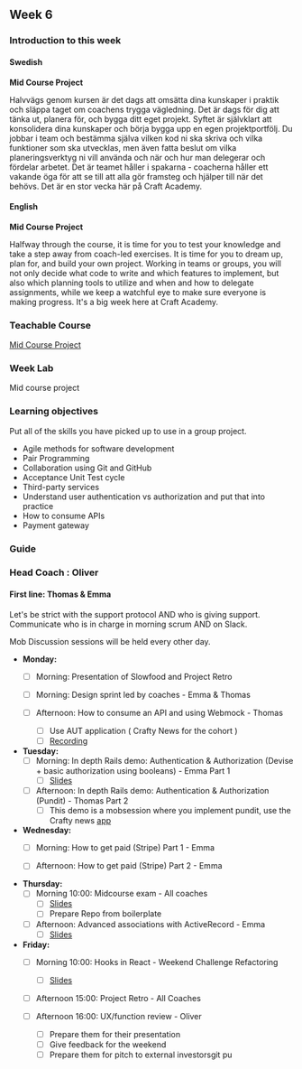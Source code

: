 ## Week 6
### Introduction to this week

#### Swedish
**Mid Course Project**

Halvvägs genom kursen är det dags att omsätta dina kunskaper i praktik och släppa taget om coachens trygga vägledning. Det är dags för dig att tänka ut, planera för, och bygga ditt eget projekt. Syftet är självklart att konsolidera dina kunskaper och börja bygga upp en egen projektportfölj. Du jobbar i team och bestämma själva vilken kod ni ska skriva och vilka funktioner som ska utvecklas, men även fatta beslut om vilka planeringsverktyg ni vill använda och när och hur man delegerar och fördelar arbetet. Det är teamet håller i spakarna - coacherna håller ett vakande öga för att se till att alla gör framsteg och hjälper till när det behövs. Det är en stor vecka här på Craft Academy.

#### English
**Mid Course Project**

Halfway through the course, it is time for you to test your knowledge and take a step away from coach-led exercises. It is time for you to dream up, plan for, and build your own project. Working in teams or groups, you will not only decide what code to write and which features to implement, but also which planning tools to utilize and when and how to delegate assignments, while we keep a watchful eye to make sure everyone is making progress. It's a big week here at Craft Academy.

### Teachable Course
[Mid Course Project](https://learn.craftacademy.co/admin/courses/728171/information)

### Week Lab
Mid course project

### Learning objectives
Put all of the skills you have picked up to use in a group project.

- Agile methods for software development
- Pair Programming
- Collaboration using Git and GitHub
- Acceptance Unit Test cycle
- Third-party services
- Understand user authentication vs authorization and put that into practice
- How to consume APIs
- Payment gateway

### Guide

### Head Coach : Oliver
#### First line: Thomas & Emma
Let's be strict with the support protocol AND who is giving support. Communicate who is in charge in morning scrum AND on Slack.

Mob Discussion sessions will be held every other day.

- **Monday:** 
  - [ ] Morning: Presentation of Slowfood and Project Retro
  - [ ] Morning: Design sprint led by coaches - Emma & Thomas
  
  - [ ] Afternoon: How to consume an API and using Webmock - Thomas
    - [ ] Use AUT application ( Crafty News for the cohort ) 
    - [ ] [Recording](https://drive.google.com/drive/folders/1cCLOCR5QDtL3rKGq3rs-UOxUDdfmN1_5)

- **Tuesday:**
  - [ ] Morning: In depth Rails demo: Authentication & Authorization (Devise + basic authorization using booleans) - Emma Part 1 
    - [ ] [Slides](https://docs.google.com/presentation/d/1acMDXIGQ6dr7wfetxtCApoA7LMmwfA2LSjj8Sufyjro/edit#slide=id.g1dfd44e8c5_0_0)
    
  - [ ] Afternoon: In depth Rails demo: Authentication & Authorization (Pundit) - Thomas Part 2
    - [ ] This demo is a mobsession where you implement pundit, use the Crafty news [app](https://github.com/CraftAcademy/crafty_news_august_2020)
  
- **Wednesday:**
  - [ ] Morning: How to get paid (Stripe)  Part 1 - Emma
  
  - [ ] Afternoon: How to get paid (Stripe) Part 2 - Emma

- **Thursday:**
  - [ ] Morning 10:00: Midcourse exam - All coaches
    - [ ] [Slides](https://docs.google.com/presentation/d/11QvMiQPakxyPjGzMDbP8p6VxWxJ8Sa-cDm33B7D7-xg/edit?usp=sharing)
    - [ ] Prepare Repo from boilerplate
  
  - [ ] Afternoon: Advanced associations with ActiveRecord - Emma 
    - [ ] [Slides](https://docs.google.com/presentation/d/1Ibg_P4pL2u81FrNRnHKHpiLhbSkgi-6Y/edit)
 
- **Friday:**
  - [ ] Morning 10:00: Hooks in React - Weekend Challenge Refactoring
    - [ ] [Slides](https://docs.google.com/presentation/d/1j_HdxHxvWF5mZmelsa_Bm2rcDDb8hiN2dHwlKbf_Ock/edit#slide=id.g4b12024eb7_0_2)
   
  - [ ] Afternoon 15:00: Project Retro - All Coaches
    
  - [ ] Afternoon 16:00: UX/function review - Oliver
     - [ ] Prepare them for their presentation
     - [ ] Give feedback for the weekend
     - [ ] Prepare them for pitch to external investorsgit pu